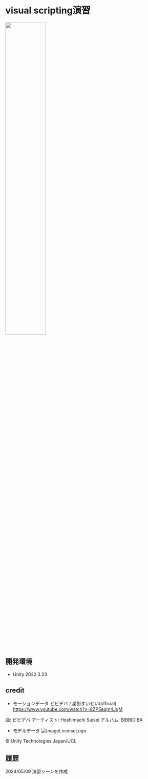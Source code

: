 # visual scripting演習
<img src="https://github.com/daisuketaki/VisualScripting/assets/7313474/e96938a7-7904-4c55-9af4-e88d0603289c" width="50%">

## 開発環境

- Unity 2022.3.23

## credit
- モーションデータ
ビビデバ / 星街すいせい(official)
https://www.youtube.com/watch?v=8ZP5eqm4JqM

曲: ビビデバ
アーティスト: Hoshimachi Suisei
アルバム: BIBBIDIBA

- モデルデータ
![imageLicenseLogo](https://github.com/daisuketaki/VisualScripting/assets/7313474/4a6ce2c4-a1b3-4b64-bf2f-f8a6cdcc622c)

© Unity Technologies Japan/UCL


## 履歴
2024/05/09 演習シーンを作成